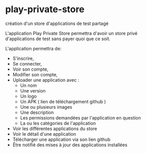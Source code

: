 # play-private-store
création d'un store d'applications de test partagé

L'application Play Private Store permettra d'avoir un store privé d'applications de test sans payer quoi que ce soit.

L'application permettra de:
 - S'inscrire,
 - Se connecter,
 - Voir son compte,
 - Modifier son compte,
 - Uploader une application avec :
   - Un nom
   - Une version
   - Un logo
   - Un APK ( lien de téléchargement github )
   - Une ou plusieurs images
   - Une description
   - Les permissions demandées par l'application en question
   - La ou les catégories de l'application
 - Voir les différentes applications du store
 - Voir le détail d'une application
 - Télécharger une application via son lien github
 - Être notifié des mises à jour des applications installées
